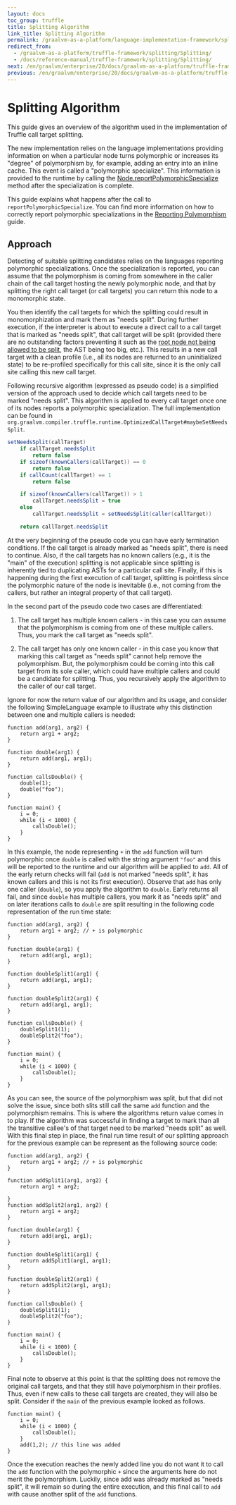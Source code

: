 ```yaml
---
layout: docs
toc_group: truffle
title: Splitting Algorithm
link_title: Splitting Algorithm
permalink: /graalvm-as-a-platform/language-implementation-framework/splitting/Splitting/
redirect_from:
  - /graalvm-as-a-platform/truffle-framework/splitting/Splitting/
  - /docs/reference-manual/truffle-framework/splitting/Splitting/
next: /en/graalvm/enterprise/20/docs/graalvm-as-a-platform/truffle-framework/MonomorphizationUseCases/
previous: /en/graalvm/enterprise/20/docs/graalvm-as-a-platform/truffle-framework/Monomorphization/
---
```

# Splitting Algorithm

This guide gives an overview of the algorithm used in the implementation of Truffle call target splitting.

The new implementation relies on the language implementations providing information on when a particular node turns polymorphic or increases its "degree" of polymorphism by, for example, adding an entry into an inline cache.
This event is called a "polymorphic specialize".
This information is provided to the runtime by calling the
[Node.reportPolymorphicSpecialize](http://www.graalvm.org/truffle/javadoc/com/oracle/truffle/api/nodes/Node.html#reportPolymorphicSpecialize) method after the specialization is complete.

This guide explains what happens after the call to `reportPolymorphicSpecialize`.
You can find more information on how to correctly report polymorphic specializations in the [Reporting Polymorphism](ReportingPolymorphism.md) guide.

## Approach

Detecting of suitable splitting candidates relies on the languages reporting polymorphic specializations.
Once the specialization is reported, you can assume that the polymorphism is coming from somewhere in the caller chain of the call target hosting the newly polymorphic node, and that by splitting the right call target (or call targets) you can return this node to a monomorphic state.

You then identify the call targets for which the splitting could result in monomorphization and mark them as "needs split". During further execution, if the interpreter is about to execute a direct call to a call target that is marked as "needs split", that call target will be split (provided there are no outstanding factors preventing it such as the [root node not being allowed to be split](http://www.graalvm.org/truffle/javadoc/com/oracle/truffle/api/nodes/RootNode.html#isCloningAllowed),
the AST being too big, etc.).
This results in a new call target with a clean profile (i.e., all its nodes are returned to an uninitialized state) to be
re-profiled specifically for this call site, since it is the only call site calling this new call target.

Following recursive algorithm (expressed as pseudo code) is a simplified version of the approach used to decide which call targets need to be marked "needs split".
This algorithm is applied to every call target once one of its nodes reports a polymorphic specialization.
The full implementation can be found in `org.graalvm.compiler.truffle.runtime.OptimizedCallTarget#maybeSetNeedsSplit`.

```java
setNeedsSplit(callTarget)
    if callTarget.needsSplit
        return false
    if sizeof(knownCallers(callTarget)) == 0
        return false
    if callCount(callTarget) == 1
        return false

    if sizeof(knownCallers(callTarget)) > 1
        callTarget.needsSplit = true
    else
        callTarget.needsSplit = setNeedsSplit(caller(callTarget))

    return callTarget.needsSplit
```

At the very beginning of the pseudo code you can have early termination conditions.
If the call target is already marked as "needs split", there is need to continue.
Also, if the call targets has no known callers (e.g., it is the "main" of the execution) splitting is not applicable since splitting is inherently tied to duplicating ASTs for a particular call site.
Finally, if this is happening during the first execution of call target, splitting is pointless since the polymorphic nature of the node is inevitable (i.e., not coming from the callers, but rather an integral property of that call target).

In the second part of the pseudo code two cases are differentiated:

1) The call target has multiple known callers - in this case you can assume that the polymorphism is coming from one of these multiple callers. Thus, you mark the call target as "needs split".

2) The call target has only one known caller - in this case you know that marking this call target as "needs split" cannot help remove the polymorphism. But, the polymorphism could be coming into this call target from its sole caller, which could have multiple callers and could be a candidate for splitting. Thus, you recursively apply the algorithm to the caller of our call target.

Ignore for now the return value of our algorithm and its usage, and consider the following SimpleLanguage example to illustrate why this distinction between one and multiple callers is needed:

```
function add(arg1, arg2) {
    return arg1 + arg2;
}

function double(arg1) {
    return add(arg1, arg1);
}

function callsDouble() {
    double(1);
    double("foo");
}

function main() {
    i = 0;
    while (i < 1000) {
        callsDouble();
    }
}
```

In this example, the node representing `+` in the `add` function will turn polymorphic once `double` is called with the string argument `"foo"` and this will be reported to the runtime and our algorithm will be applied to `add`.
All of the early return checks will fail (`add` is not marked "needs split", it has known callers and this is not its first execution).
Observe that `add` has only one caller (`double`), so you apply the algorithm to `double`.
Early returns all fail, and since `double` has multiple callers, you mark it as "needs split" and on later iterations calls to `double` are split resulting in the following code representation of the run time state:

```
function add(arg1, arg2) {
    return arg1 + arg2; // + is polymorphic
}

function double(arg1) {
    return add(arg1, arg1);
}

function doubleSplit1(arg1) {
    return add(arg1, arg1);
}

function doubleSplit2(arg1) {
    return add(arg1, arg1);
}

function callsDouble() {
    doubleSplit1(1);
    doubleSplit2("foo");
}

function main() {
    i = 0;
    while (i < 1000) {
        callsDouble();
    }
}
```

As you can see, the source of the polymorphism was split, but that did not solve the issue, since both slits still call the same `add` function and the polymorphism remains.
This is where the algorithms return value comes in to play.
If the algorithm was successful in finding a target to mark than all the transitive callee's of that target need to be marked "needs split" as well.
With this final step in place, the final run time result of our splitting approach for the previous example can be represent as the following source code:

```
function add(arg1, arg2) {
    return arg1 + arg2; // + is polymorphic
}

function addSplit1(arg1, arg2) {
    return arg1 + arg2;

}
function addSplit2(arg1, arg2) {
    return arg1 + arg2;
}

function double(arg1) {
    return add(arg1, arg1);
}

function doubleSplit1(arg1) {
    return addSplit1(arg1, arg1);
}

function doubleSplit2(arg1) {
    return addSplit2(arg1, arg1);
}

function callsDouble() {
    doubleSplit1(1);
    doubleSplit2("foo");
}

function main() {
    i = 0;
    while (i < 1000) {
        callsDouble();
    }
}
```

Final note to observe at this point is that the splitting does not remove the original call targets, and that they still have polymorphism in their profiles.
Thus, even if new calls to these call targets are created, they will also be split.
Consider if the `main` of the previous example looked as follows.

```
function main() {
    i = 0;
    while (i < 1000) {
        callsDouble();
    }
    add(1,2); // this line was added
}
```

Once the execution reaches the newly added line you do not want it to call the `add` function with the polymorphic `+` since the arguments here do not merit the polymorphism.
Luckily, since add was already marked as "needs split", it will remain so during the entire execution, and this final call to `add` with cause another split of the `add` functions.
